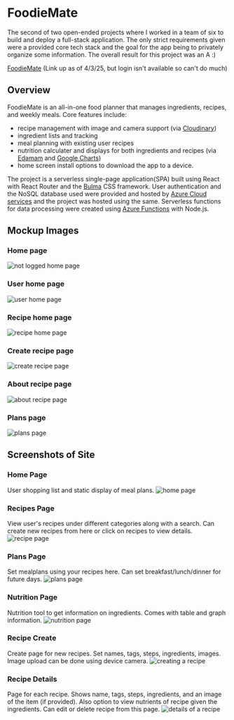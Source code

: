 # FoodieMate

The second of two open-ended projects where I worked in a team of six to build and deploy a full-stack application. The only strict requirements given were a provided core tech stack and the goal for the app being to privately organize some information. The overall result for this project was an A :)

[FoodieMate](https://purple-coast-041010610.5.azurestaticapps.net/) (Link up as of 4/3/25, but login isn't available so can't do much)

## Overview

FoodieMate is an all-in-one food planner that manages ingredients, recipes, and weekly meals. 
Core features include: 
- recipe management with image and camera support (via [Cloudinary](https://cloudinary.com/))
- ingredient lists and tracking
- meal planning with existing user recipes
- nutrition calculater and displays for both ingredients and recipes (via [Edamam](https://www.edamam.com/) and [Google Charts](https://developers.google.com/chart))
- home screen install options to download the app to a device. 

The project is a serverless single-page application(SPA) built using React with React Router and the [Bulma](https://bulma.io/) CSS framework. User authentication and the NoSQL database used were provided and hosted by [Azure Cloud services](https://azure.microsoft.com/en-us/) and the project was hosted using the same. Serverless functions for data processing were created using [Azure Functions](https://learn.microsoft.com/en-us/azure/azure-functions/functions-overview) with Node.js.

## Mockup Images

### Home page
![not logged home page](./mockup_images/not_log_home_page.png?raw=true)

### User home page
![user home page](./mockup_images/user_home_page.png?raw=true)

### Recipe home page
![recipe home page](./mockup_images/recipe_home_page.png?raw=true)

### Create recipe page
![create recipe page](./mockup_images/create_recipe_page.png?raw=true)

### About recipe page
![about recipe page](./mockup_images/about_recipe_page.png?raw=true)

### Plans page
![plans page](./mockup_images/plans_page.png?raw=true)


## Screenshots of Site

### Home Page
User shopping list and static display of meal plans.
![home page](./demo_images/foodiemate_home.png)

### Recipes Page
View user's recipes under different categories along with a search. Can create new recipes from here or click on recipes to view details.
![recipe page](./demo_images/foodiemate_recipes.png)

### Plans Page
Set mealplans using your recipes here. Can set breakfast/lunch/dinner for future days.
![plans page](./demo_images/foodiemate_plans.png)

### Nutrition Page
Nutrition tool to get information on ingredients. Comes with table and graph information.
![nutrition page](./demo_images/foodiemate_nutri.png)

### Recipe Create
Create page for new recipes. Set names, tags, steps, ingredients, images. Image upload can be done using device camera.
![creating a recipe](./demo_images/foodiemate_create.png)

### Recipe Details
Page for each recipe. Shows name, tags, steps, ingredients, and an image of the item (if provided). Also option to view nutrients of recipe given the ingredients. Can edit or delete recipe from this page.
![details of a recipe](./demo_images/foodiemate_details.png)

